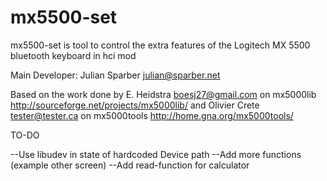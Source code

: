 mx5500-set
==========

mx5500-set is tool to control the extra features of the Logitech MX 5500 bluetooth keyboard in hci mod

Main Developer:
Julian Sparber <julian@sparber.net>

Based on the work done by
E. Heidstra <boesj27@gmail.com> on mx5000lib
http://sourceforge.net/projects/mx5000lib/
and
Olivier Crete <tester@tester.ca> on mx5000tools
http://home.gna.org/mx5000tools/

TO-DO

--Use libudev in state of hardcoded Device path
--Add more functions (example other screen)
--Add read-function for calculator
